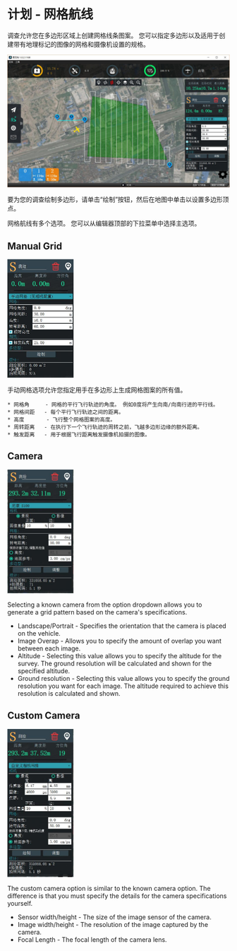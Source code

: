 # 计划 - 网格航线

调查允许您在多边形区域上创建网格线条图案。 您可以指定多边形以及适用于创建带有地理标记的图像的网格和摄像机设置的规格。

![](Survey.jpg)

要为您的调查绘制多边形，请单击“绘制”按钮，然后在地图中单击以设置多边形顶点。

网格航线有多个选项。 您可以从编辑器顶部的下拉菜单中选择主选项。

## Manual Grid
<img src="SurveyManual.jpg" style="width: 150px;"/>

手动网格选项允许您指定用手在多边形上生成网格图案的所有值。

    * 网格角     - 网格的平行飞行轨迹的角度。 例如0度将产生向南/向南行进的平行线。
    * 网格间距   - 每个平行飞行轨迹之间的距离。
    * 高度       - 飞行整个网格图案的高度。
    * 周转距离   - 在执行下一个飞行轨迹的周转之前，飞越多边形边缘的额外距离。
    * 触发距离   - 用于根据飞行距离触发摄像机拍摄的图像。

## Camera
<img src="SurveyCamera.jpg" style="width: 150px;"/>

Selecting a known camera from the option dropdown allows you to generate a grid pattern based on the camera's specifications.

* Landscape/Portrait - Specifies the orientation that the camera is placed on the vehicle.
* Image Overap - Allows you to specify the amount of overlap you want between each image.
* Altitude - Selecting this value allows you to specify the altitude for the survey. The ground resolution will be calculated and shown for the specified altitude.
* Ground resolution - Selecting this value allows you to specify the ground resolution you want for each image. The altitude required to achieve this resolution is calculated and shown.

## Custom Camera
<img src="SurveyCameraCustom.jpg" style="width: 150px;"/>

The custom camera option is similar to the known camera option. The difference is that you must specify the details for the camera specifications yourself.

* Sensor width/height - The size of the image sensor of the camera.
* Image width/height - The resolution of the image captured by the camera.
* Focal Length - The focal length of the camera lens.
